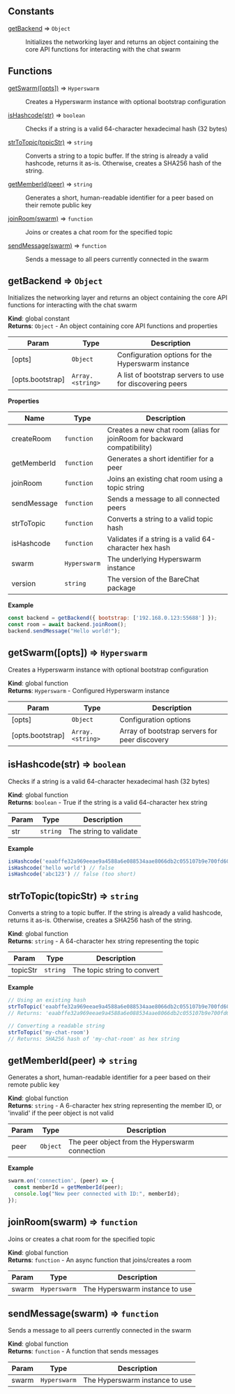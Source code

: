 ## Constants

<dl>
<dt><a href="#getBackend">getBackend</a> ⇒ <code>Object</code></dt>
<dd><p>Initializes the networking layer and returns an object containing the core API functions for interacting with the chat swarm</p>
</dd>
</dl>

## Functions

<dl>
<dt><a href="#getSwarm">getSwarm([opts])</a> ⇒ <code>Hyperswarm</code></dt>
<dd><p>Creates a Hyperswarm instance with optional bootstrap configuration</p>
</dd>
<dt><a href="#isHashcode">isHashcode(str)</a> ⇒ <code>boolean</code></dt>
<dd><p>Checks if a string is a valid 64-character hexadecimal hash (32 bytes)</p>
</dd>
<dt><a href="#strToTopic">strToTopic(topicStr)</a> ⇒ <code>string</code></dt>
<dd><p>Converts a string to a topic buffer. If the string is already a valid hashcode,
returns it as-is. Otherwise, creates a SHA256 hash of the string.</p>
</dd>
<dt><a href="#getMemberId">getMemberId(peer)</a> ⇒ <code>string</code></dt>
<dd><p>Generates a short, human-readable identifier for a peer based on their remote public key</p>
</dd>
<dt><a href="#joinRoom">joinRoom(swarm)</a> ⇒ <code>function</code></dt>
<dd><p>Joins or creates a chat room for the specified topic</p>
</dd>
<dt><a href="#sendMessage">sendMessage(swarm)</a> ⇒ <code>function</code></dt>
<dd><p>Sends a message to all peers currently connected in the swarm</p>
</dd>
</dl>

<a name="getBackend"></a>

## getBackend ⇒ <code>Object</code>
Initializes the networking layer and returns an object containing the core API functions for interacting with the chat swarm

**Kind**: global constant  
**Returns**: <code>Object</code> - An object containing core API functions and properties  

| Param | Type | Description |
| --- | --- | --- |
| [opts] | <code>Object</code> | Configuration options for the Hyperswarm instance |
| [opts.bootstrap] | <code>Array.&lt;string&gt;</code> | A list of bootstrap servers to use for discovering peers |

**Properties**

| Name | Type | Description |
| --- | --- | --- |
| createRoom | <code>function</code> | Creates a new chat room (alias for joinRoom for backward compatibility) |
| getMemberId | <code>function</code> | Generates a short identifier for a peer |
| joinRoom | <code>function</code> | Joins an existing chat room using a topic string |
| sendMessage | <code>function</code> | Sends a message to all connected peers |
| strToTopic | <code>function</code> | Converts a string to a valid topic hash |
| isHashcode | <code>function</code> | Validates if a string is a valid 64-character hex hash |
| swarm | <code>Hyperswarm</code> | The underlying Hyperswarm instance |
| version | <code>string</code> | The version of the BareChat package |

**Example**  
```js
const backend = getBackend({ bootstrap: ['192.168.0.123:55688'] });
const room = await backend.joinRoom();
backend.sendMessage("Hello world!");
```
<a name="getSwarm"></a>

## getSwarm([opts]) ⇒ <code>Hyperswarm</code>
Creates a Hyperswarm instance with optional bootstrap configuration

**Kind**: global function  
**Returns**: <code>Hyperswarm</code> - Configured Hyperswarm instance  

| Param | Type | Description |
| --- | --- | --- |
| [opts] | <code>Object</code> | Configuration options |
| [opts.bootstrap] | <code>Array.&lt;string&gt;</code> | Array of bootstrap servers for peer discovery |

<a name="isHashcode"></a>

## isHashcode(str) ⇒ <code>boolean</code>
Checks if a string is a valid 64-character hexadecimal hash (32 bytes)

**Kind**: global function  
**Returns**: <code>boolean</code> - True if the string is a valid 64-character hex string  

| Param | Type | Description |
| --- | --- | --- |
| str | <code>string</code> | The string to validate |

**Example**  
```js
isHashcode('eaabffe32a969eeae9a4588a6e088534aae8066db2c055107b9e700fd6033089') // true
isHashcode('hello world') // false
isHashcode('abc123') // false (too short)
```
<a name="strToTopic"></a>

## strToTopic(topicStr) ⇒ <code>string</code>
Converts a string to a topic buffer. If the string is already a valid hashcode,
returns it as-is. Otherwise, creates a SHA256 hash of the string.

**Kind**: global function  
**Returns**: <code>string</code> - A 64-character hex string representing the topic  

| Param | Type | Description |
| --- | --- | --- |
| topicStr | <code>string</code> | The topic string to convert |

**Example**  
```js
// Using an existing hash
strToTopic('eaabffe32a969eeae9a4588a6e088534aae8066db2c055107b9e700fd6033089')
// Returns: 'eaabffe32a969eeae9a4588a6e088534aae8066db2c055107b9e700fd6033089'

// Converting a readable string
strToTopic('my-chat-room')
// Returns: SHA256 hash of 'my-chat-room' as hex string
```
<a name="getMemberId"></a>

## getMemberId(peer) ⇒ <code>string</code>
Generates a short, human-readable identifier for a peer based on their remote public key

**Kind**: global function  
**Returns**: <code>string</code> - A 6-character hex string representing the member ID, or 'invalid' if the peer object is not valid  

| Param | Type | Description |
| --- | --- | --- |
| peer | <code>Object</code> | The peer object from the Hyperswarm connection |

**Example**  
```js
swarm.on('connection', (peer) => {
  const memberId = getMemberId(peer);
  console.log("New peer connected with ID:", memberId);
});
```
<a name="joinRoom"></a>

## joinRoom(swarm) ⇒ <code>function</code>
Joins or creates a chat room for the specified topic

**Kind**: global function  
**Returns**: <code>function</code> - An async function that joins/creates a room  

| Param | Type | Description |
| --- | --- | --- |
| swarm | <code>Hyperswarm</code> | The Hyperswarm instance to use |

<a name="sendMessage"></a>

## sendMessage(swarm) ⇒ <code>function</code>
Sends a message to all peers currently connected in the swarm

**Kind**: global function  
**Returns**: <code>function</code> - A function that sends messages  

| Param | Type | Description |
| --- | --- | --- |
| swarm | <code>Hyperswarm</code> | The Hyperswarm instance to use |

